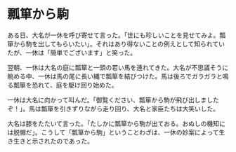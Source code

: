 # 瓢箪から駒

ある日、大名が一休を呼び寄せて言った。「世にも珍しいことを見せてみよ。瓢箪から駒を出してもらいたい」。それはあり得ないことの例えとして知られていたが、一休は「簡単でございます」と笑った。

翌朝、一休は大名の庭に瓢箪と一頭の若い馬を連れてきた。大名が不思議そうに眺める中、一休は馬の尾に長い縄で瓢箪を結びつけた。馬は後ろでガラガラと鳴る瓢箪を恐れて、庭を駆け回り始めた。

一休は大名に向かって叫んだ。「御覧ください、瓢箪から駒が飛び出しましたぞ！」。馬は瓢箪を引きずりながら走り回り、大名と家臣たちは大笑いした。

大名は膝をたたいて言った。「たしかに瓢箪から駒が出ておる。おぬしの機知には脱帽だ」。こうして「瓢箪から駒」ということわざは、一休の妙案によって生き生きと示されたのであった。
